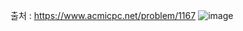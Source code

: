 출처 : https://www.acmicpc.net/problem/1167
![image](https://user-images.githubusercontent.com/86006389/221591949-4a692f26-04f6-496d-aa8e-ae8d1d75da97.png)
